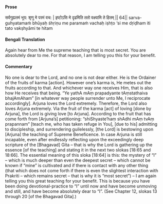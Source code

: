 #### Prose 

सर्वगुह्यतमं भूय: शृणु मे परमं वच: |
इष्टोऽसि मे दृढमिति ततो वक्ष्यामि ते हितम् || 64||
sarva-guhyatamaṁ bhūyaḥ śhṛiṇu me paramaṁ vachaḥ
iṣhṭo ‘si me dṛiḍham iti tato vakṣhyāmi te hitam

 #### Bengali Translation 

Again hear from Me the supreme teaching that is most secret. You are absolutely dear to me. For that reason, I am telling you this for your benefit. 

 #### Commentary 

No one is dear to the Lord, and no one is not dear either. He is the Ordainer of the fruits of karma [action]. However one’s karma is, He metes out the fruits according to that. And whichever way one receives Him, that is also how He receives that being. “Ye yathA mAṃ prapadyante tAṃstathaiva bhajAmAham” [in whatever way people surrender unto Me, I reciprocate accordingly]. Arjuna loves the Lord extremely. Therefore, the Lord also loves Arjuna extremely. Via the fruit of the karma [act] of loving [done by Arjuna], the Lord is giving love [to Arjuna]. According to the fruit that has come forth from [Arjuna’s] petitioning: “shiShyaste’haṃ shAdhi mAṃ tvAṃ prapannam” [teach me, who has taken refuge in You], [due to his] admitting to discipleship, and surrendering guilelessly, [the Lord] is bestowing upon [Arjuna] the teaching of Supreme Beneficence. In case Arjuna is still incapable, even after endlessly reflecting upon the exceedingly deep scripture of the [Bhagavad] Gita – that is why the Lord is gathering up the essence [of the teaching] and stating it in the next two slokas [18:65 and 18:66]. The essential meaning of this sloka [18:64] is this: the mystery of “I” – which is much deeper than even the deepest secret – which cannot be known if “mine” is cultivated and if there is contact with any other thing (that which does not come forth if there is even the slightest interaction with Prakriti – which remains secret – that is why it is “most secret”) – I am again telling you this great teaching for your benefit. This is because you have been doing devotional-practice to “I” until now and have become unmoving and still, and have become absolutely dear to “I”. (See Chapter 12, slokas 13 through 20 [of the Bhagavad Gita].)
